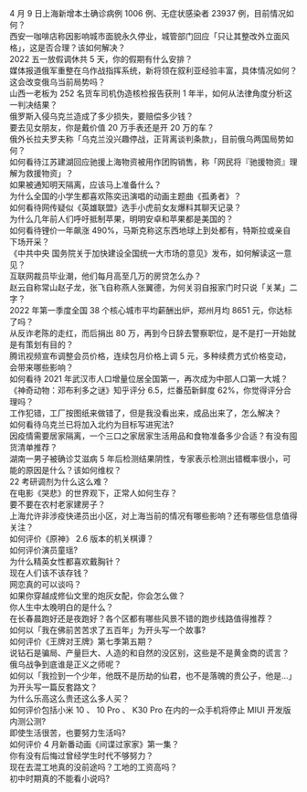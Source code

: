 4 月 9 日上海新增本土确诊病例 1006 例、无症状感染者 23937 例，目前情况如何？  
西安一咖啡店称因影响城市面貌永久停业，城管部门回应「只让其整改外立面风格」，这是否合理？该如何解决？  
2022 五一放假调休共 5 天，你的假期有什么安排？  
媒体报道俄军重整在乌作战指挥系统，新将领在叙利亚经验丰富，具体情况如何？这会改变俄乌当前局势吗？  
山西一老板为 252 名货车司机伪造核检报告获刑 1 年半，如何从法律角度分析这一判决结果？  
俄罗斯入侵乌克兰造成了多少损失，要赔偿多少钱？  
要去见女朋友，你是戴价值 20 万手表还是开 20 万的车？  
俄外长拉夫罗夫称「乌克兰没兴趣停战，正背离谈判条款」，目前俄乌两国局势如何？  
如何看待江苏建湖回应驰援上海物资被用作团购销售，称「网民将『驰援物资』理解为救援物资」？  
如果被通知明天隔离，应该马上准备什么？  
为什么全国的小学生都喜欢陈奕迅演唱的动画主题曲《孤勇者》？  
如何看待网传疑似《英雄联盟》选手小虎前女友爆料其聊天记录？  
为什么几年前人们呼吁抵制苹果，明明安卓和苹果都是美国的？  
如何看待锂价一年飙涨 490%，马斯克称这东西地球上到处都有，特斯拉或亲自下场开采？  
《中共中央 国务院关于加快建设全国统一大市场的意见》发布，如何解读这一意见？  
互联网裁员毕业潮，他们每月高至几万的房贷怎么办？  
赵云自称常山赵子龙，张飞自称燕人张翼德，为何关羽自报家门时只说「关某」二字？  
2022 年第一季度全国 38 个核心城市平均薪酬出炉，郑州月均 8651 元，你达标了吗？  
从反诈老陈的走红，而后捐出 80 万，再到今日辞去警察职位，是不是打一开始就是有策划有目的？  
腾讯视频宣布调整会员价格，连续包月价格上调 5 元，多种续费方式价格变动，会带来哪些影响？  
如何看待 2021 年武汉市人口增量位居全国第一，再次成为中部人口第一大城？  
《神奇动物：邓布利多之谜》知乎评分 6.5，烂番茄新鲜度 62%，你觉得评分合理吗？  
工作犯错，工厂按图纸来做错了，但是我没看出来，成品出来了，怎么解决？  
如何看待乌克兰已将加入北约为目标写进宪法?  
因疫情需要居家隔离，一个三口之家居家生活用品和食物准备多少合适？有没有囤货清单推荐？  
湖南一男子被确诊艾滋病 5 年后检测结果阴性，专家表示检测出错概率很小，可能的原因是什么？该如何维权？  
22 考研调剂为什么这么难？  
在电影《哭悲》的世界观下，正常人如何生存？  
要不要在农村老家建房子？  
上海允许非涉疫快递员出小区，对上海当前的情况有哪些影响？还有哪些信息值得关注？  
如何评价《原神》 2.6 版本的机关棋谭？  
如何评价演员童瑶?  
为什么精英女性都喜欢戴胸针？  
现在人们该不该存钱？  
网恋真的可以谈吗？  
如果你穿越成修仙文里的炮灰女配，你会怎么做？  
你人生中太晚明白的是什么？  
在长春晨跑好还是夜跑好？各个区都有哪些风景不错的跑步线路值得推荐？  
如何以「我在佛前苦苦求了五百年」为开头写一个故事?  
如何评价《王牌对王牌》第七季第五期？  
说钻石是骗局、产量巨大、人造的和自然的没区别，这些是不是黄金商的谎言？  
俄乌战争到底谁是正义之师呢？  
如何以「我捡到一个少年，他既不是历劫的仙君，也不是落魄的贵公子，他是…」为开头写一篇反套路文？  
为什么乐高这么贵还这么多人买？  
如何评价包括小米 10 、 10 Pro 、 K30 Pro 在内的一众手机将停止 MIUI 开发版内测公测?  
即使生活很苦，也要努力生活吗?  
如何评价 4 月新番动画《间谍过家家》第一集？  
你有没有后悔过曾经学生时代不够努力？  
现在去混工地真的没前途吗？工地的工资高吗？  
初中时期真的不能看小说吗?  
